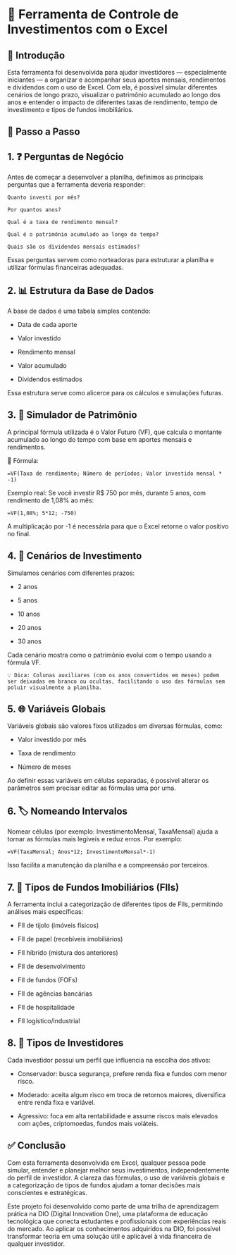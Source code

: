 
# 💸 Ferramenta de Controle de Investimentos com o Excel

## 📘 Introdução
Esta ferramenta foi desenvolvida para ajudar investidores — especialmente iniciantes — a organizar e acompanhar seus aportes mensais, rendimentos e dividendos com o uso de Excel. Com ela, é possível simular diferentes cenários de longo prazo, visualizar o patrimônio acumulado ao longo dos anos e entender o impacto de diferentes taxas de rendimento, tempo de investimento e tipos de fundos imobiliários. 

## 🧭 Passo a Passo

## 1. ❓ Perguntas de Negócio
Antes de começar a desenvolver a planilha, definimos as principais perguntas que a ferramenta deveria responder:

    Quanto investi por mês?

    Por quantos anos?

    Qual é a taxa de rendimento mensal?

    Qual é o patrimônio acumulado ao longo do tempo?

    Quais são os dividendos mensais estimados?

Essas perguntas servem como norteadoras para estruturar a planilha e utilizar fórmulas financeiras adequadas.

## 2. 📊 Estrutura da Base de Dados
A base de dados é uma tabela simples contendo:

- Data de cada aporte

- Valor investido

- Rendimento mensal

- Valor acumulado

- Dividendos estimados

Essa estrutura serve como alicerce para os cálculos e simulações futuras.

## 3. 🧮 Simulador de Patrimônio
A principal fórmula utilizada é o Valor Futuro (VF), que calcula o montante acumulado ao longo do tempo com base em aportes mensais e rendimentos.

📌 Fórmula:

    =VF(Taxa de rendimento; Número de períodos; Valor investido mensal * -1)

Exemplo real:
Se você investir R$ 750 por mês, durante 5 anos, com rendimento de 1,08% ao mês:

    =VF(1,08%; 5*12; -750)

A multiplicação por -1 é necessária para que o Excel retorne o valor positivo no final.

## 4. 🔮 Cenários de Investimento
Simulamos cenários com diferentes prazos:

- 2 anos

- 5 anos

- 10 anos

- 20 anos

- 30 anos

Cada cenário mostra como o patrimônio evolui com o tempo usando a fórmula VF.

    💡 Dica: Colunas auxiliares (com os anos convertidos em meses) podem ser deixadas em branco ou ocultas, facilitando o uso das fórmulas sem poluir visualmente a planilha.

## 5. 🌐 Variáveis Globais
Variáveis globais são valores fixos utilizados em diversas fórmulas, como:

- Valor investido por mês

- Taxa de rendimento

- Número de meses

Ao definir essas variáveis em células separadas, é possível alterar os parâmetros sem precisar editar as fórmulas uma por uma.

## 6. 🏷️ Nomeando Intervalos
Nomear células (por exemplo: InvestimentoMensal, TaxaMensal) ajuda a tornar as fórmulas mais legíveis e reduz erros. Por exemplo:

    =VF(TaxaMensal; Anos*12; InvestimentoMensal*-1)

Isso facilita a manutenção da planilha e a compreensão por terceiros.

## 7. 🏢 Tipos de Fundos Imobiliários (FIIs)
A ferramenta inclui a categorização de diferentes tipos de FIIs, permitindo análises mais específicas:

- FII de tijolo (imóveis físicos)

- FII de papel (recebíveis imobiliários)

- FII híbrido (mistura dos anteriores)

- FII de desenvolvimento

- FII de fundos (FOFs)

- FII de agências bancárias

- FII de hospitalidade

- FII logístico/industrial

## 8. 🧠 Tipos de Investidores
Cada investidor possui um perfil que influencia na escolha dos ativos:

- Conservador: busca segurança, prefere renda fixa e fundos com menor risco.

- Moderado: aceita algum risco em troca de retornos maiores, diversifica entre renda fixa e variável.

- Agressivo: foca em alta rentabilidade e assume riscos mais elevados com ações, criptomoedas, fundos mais voláteis.

## ✅ Conclusão
Com esta ferramenta desenvolvida em Excel, qualquer pessoa pode simular, entender e planejar melhor seus investimentos, independentemente do perfil de investidor. A clareza das fórmulas, o uso de variáveis globais e a categorização de tipos de fundos ajudam a tomar decisões mais conscientes e estratégicas.

Este projeto foi desenvolvido como parte de uma trilha de aprendizagem prática na DIO (Digital Innovation One), uma plataforma de educação tecnológica que conecta estudantes e profissionais com experiências reais do mercado. Ao aplicar os conhecimentos adquiridos na DIO, foi possível transformar teoria em uma solução útil e aplicável à vida financeira de qualquer investidor.